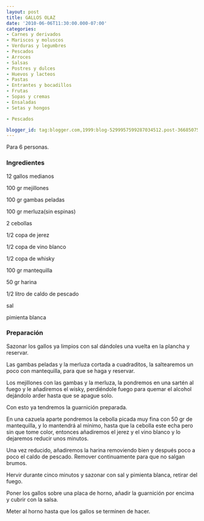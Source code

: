 ```yaml
---
layout: post
title: GALLOS OLAZ
date: '2010-06-06T11:30:00.000-07:00'
categories:
- Carnes y derivados
- Mariscos y moluscos
- Verduras y legumbres
- Pescados
- Arroces
- Salsas
- Postres y dulces
- Huevos y lacteos
- Pastas
- Entrantes y bocadillos
- Frutas
- Sopas y cremas
- Ensaladas
- Setas y hongos

- Pescados

blogger_id: tag:blogger.com,1999:blog-5299957599287034512.post-3668507541442468993
---
```


Para 6 personas.

<h3>Ingredientes</h3>

12 gallos medianos

100 gr mejillones

100 gr gambas peladas

100 gr merluza(sin espinas)

2 cebollas

1/2 copa de jerez

1/2 copa de vino blanco

1/2 copa de whisky

100 gr mantequilla

50 gr harina

1/2 litro de caldo de pescado

sal

pimienta blanca

<h3>Preparación</h3>

Sazonar los gallos ya limpios con sal dándoles una vuelta en la plancha y reservar.

Las gambas peladas y la merluza cortada a cuadraditos, la saltearemos un poco con mantequilla, para que se haga y reservar.

Los mejillones con las gambas y la merluza, la pondremos en una sartén al fuego y le añadiremos el wisky, perdiéndole fuego para quemar el alcohol dejándolo arder hasta que se apague solo.

Con esto ya tendremos la guarnición preparada.

En una cazuela aparte pondremos la cebolla picada muy fina con 50 gr de mantequilla, y lo mantendrá al mínimo, hasta que la cebolla este echa pero sin que tome color, entonces añadiremos el jerez y el vino blanco y lo dejaremos reducir unos minutos.

Una vez reducido, añadiremos la harina removiendo bien y después poco a poco el caldo de pescado. Remover continuamente para que no salgan brumos.

Hervir durante cinco minutos y sazonar con sal y pimienta blanca, retirar del fuego.

Poner los gallos sobre una placa de horno, añadir la guarnición por encima y cubrir con la salsa.

Meter al horno hasta que los gallos se terminen de hacer.


